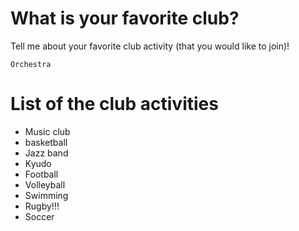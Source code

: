 
# What is your favorite club?
Tell me about your favorite club activity (that you would like to join)!

`Orchestra`

# List of the club activities
- Music club
- basketball 
- Jazz band
- Kyudo  
- Football
- Volleyball
- Swimming
- Rugby!!!
- Soccer
